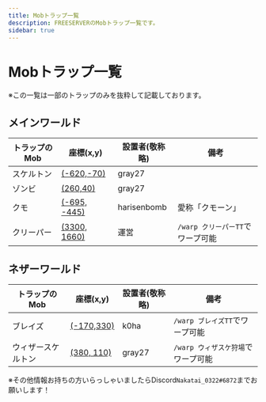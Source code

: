 ```yaml
---
title: Mobトラップ一覧
description: FREESERVERのMobトラップ一覧です。
sidebar: true
---
```


# Mobトラップ一覧

※この一覧は一部のトラップのみを抜粋して記載しております。

## メインワールド

| トラップのMob  | 座標(x,y)    | 設置者(敬称略) | 備考  |
| --------- | ---------- | -------- | --- |
| スケルトン | [(-620,-70)](https://pl3x.freeserver.pro/?world=world&zoom=3&x=-620&z=-70) |     gray27     |     |
| ゾンビ | [(260,40)](https://pl3x.freeserver.pro/?world=world&zoom=3&x=260&z=40) | gray27   |     |
| クモ | [(-695, -445)](https://pl3x.freeserver.pro/?world=world&zoom=3&x=-695&z=-445) | harisenbomb | 愛称「クモーン」|
| クリーパー | [(3300, 1660)](https://pl3x.freeserver.pro/?world=world&zoom=3&x=3300&z=1660) | 運営 | `/warp クリーパーTT`でワープ可能 |

## ネザーワールド

| トラップのMob | 座標(x,y)    | 設置者(敬称略)    | 備考                   |
| -------- | ---------- | ----------- | -------------------- |
| ブレイズ | [(-170,330)](https://pl3x.freeserver.pro/?world=world_nether&zoom=4&x=-170&z=330) | k0ha | `/warp ブレイズTT`でワープ可能 |
| ウィザースケルトン | [(380, 110)](https://pl3x.freeserver.pro/?world=world_nether&zoom=4&x=380&z=110) | gray27 | `/warp ウィザスケ狩場`でワープ可能 |

※その他情報お持ちの方いらっしゃいましたらDiscord`Nakatai_0322#6872`までお願いします！
